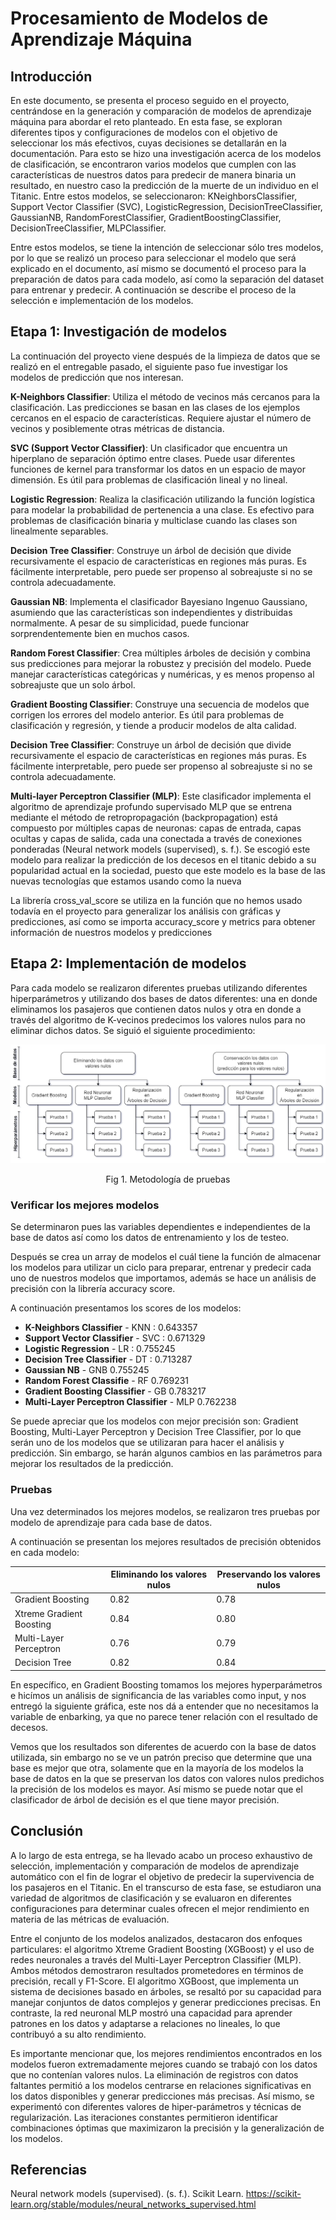 # Procesamiento de Modelos de Aprendizaje Máquina

## Introducción

En este documento, se presenta el proceso seguido en el proyecto, centrándose en la generación y comparación de modelos de aprendizaje máquina para abordar el reto planteado. En esta fase, se exploran diferentes tipos y configuraciones de modelos con el objetivo de seleccionar los más efectivos, cuyas decisiones se detallarán en la documentación. Para esto se hizo una investigación acerca de los modelos de clasificación, se encontraron varios modelos que cumplen con las características de nuestros datos para predecir de manera binaria un resultado, en nuestro caso la predicción de la muerte de un individuo en el Titanic. Entre estos modelos, se seleccionaron: KNeighborsClassifier, Support Vector Classifier (SVC), LogisticRegression, DecisionTreeClassifier, GaussianNB, RandomForestClassifier, GradientBoostingClassifier, DecisionTreeClassifier,  MLPClassifier.

Entre estos modelos, se tiene la intención de seleccionar sólo tres modelos, por lo que se realizó un proceso para seleccionar el modelo que será explicado en el documento, así mismo se documentó el proceso para la preparación de datos para cada modelo, así como la separación del dataset para entrenar y predecir. A continuación se describe el proceso de la selección e implementación de los modelos.


## Etapa 1: Investigación de modelos

La continuación del proyecto viene después de la limpieza de datos que se realizó en el entregable pasado, el siguiente paso fue investigar los modelos de predicción que nos interesan.

**K-Neighbors Classifier**: Utiliza el método de vecinos más cercanos para la clasificación. Las predicciones se basan en las clases de los ejemplos cercanos en el espacio de características. Requiere ajustar el número de vecinos y posiblemente otras métricas de distancia.

**SVC (Support Vector Classifier)**: Un clasificador que encuentra un hiperplano de separación óptimo entre clases. Puede usar diferentes funciones de kernel para transformar los datos en un espacio de mayor dimensión. Es útil para problemas de clasificación lineal y no lineal.

**Logistic Regression**: Realiza la clasificación utilizando la función logística para modelar la probabilidad de pertenencia a una clase. Es efectivo para problemas de clasificación binaria y multiclase cuando las clases son linealmente separables.

**Decision Tree Classifier**: Construye un árbol de decisión que divide recursivamente el espacio de características en regiones más puras. Es fácilmente interpretable, pero puede ser propenso al sobreajuste si no se controla adecuadamente.

**Gaussian NB**: Implementa el clasificador Bayesiano Ingenuo Gaussiano, asumiendo que las características son independientes y distribuidas normalmente. A pesar de su simplicidad, puede funcionar sorprendentemente bien en muchos casos.

**Random Forest Classifier**: Crea múltiples árboles de decisión y combina sus predicciones para mejorar la robustez y precisión del modelo. Puede manejar características categóricas y numéricas, y es menos propenso al sobreajuste que un solo árbol.

**Gradient Boosting Classifier**: Construye una secuencia de modelos que corrigen los errores del modelo anterior. Es útil para problemas de clasificación y regresión, y tiende a producir modelos de alta calidad.

**Decision Tree Classifier**: Construye un árbol de decisión que divide recursivamente el espacio de características en regiones más puras. Es fácilmente interpretable, pero puede ser propenso al sobreajuste si no se controla adecuadamente.

**Multi-layer Perceptron Classifier (MLP)**: Este clasificador implementa el algoritmo de aprendizaje profundo supervisado  MLP que se entrena mediante el método de retropropagación (backpropagation) está compuesto por múltiples capas de neuronas: capas de entrada, capas ocultas y capas de salida, cada una conectada a través de conexiones ponderadas (Neural network models (supervised), s. f.). Se escogió este modelo para realizar la predicción de los decesos en el titanic debido a su popularidad actual en la sociedad, puesto que este modelo es la base de las nuevas tecnologías que estamos usando como la nueva 

La librería cross_val_score se utiliza en la función que no hemos usado todavía en el proyecto para generalizar los análisis con gráficas y predicciones, así como se importa accuracy_score y metrics para obtener información de nuestros modelos y predicciones


## Etapa 2: Implementación de modelos

Para cada modelo se realizaron diferentes pruebas utilizando diferentes hiperparámetros y utilizando dos bases de datos diferentes: una en donde eliminamos los pasajeros que contienen datos nulos y otra en donde a través del algoritmo de K-vecinos predecimos los valores nulos para no eliminar dichos datos. Se siguió el siguiente procedimiento:

![](https://github.com/Memo9494/baseMaterialTC3006_retogp01/blob/main/retro/Avances2_ProcesamientoModelos/Diagrama_Modelos.png)

<p align="center">Fig 1. Metodología de pruebas</p>

### Verificar los mejores modelos

Se determinaron pues las variables dependientes e independientes de la base de datos así como los datos de entrenamiento y los de testeo.

Después se crea un array de modelos el cuál tiene la función de almacenar los modelos para utilizar un ciclo para preparar, entrenar y predecir cada uno de nuestros modelos que importamos, además se hace un análisis de precisión con la librería accuracy score.

A continuación presentamos los scores de los modelos:

*   **K-Neighbors Classifier** - KNN :  0.643357
*   **Support Vector Classifier** - SVC : 0.671329
*   **Logistic Regression** - LR :  0.755245
*   **Decision Tree Classifier** - DT : 0.713287
*   **Gaussian NB** - GNB  0.755245
*   **Random Forest Classifie** - RF  0.769231
*   **Gradient Boosting Classifier** -  GB  0.783217
*   **Multi-Layer Perceptron Classifier** -  MLP  0.762238

Se puede apreciar que los modelos con mejor precisión son: Gradient Boosting, Multi-Layer Perceptron y Decision Tree Classifier, por lo que serán uno de los modelos que se utilizaran para hacer el análisis y predicción. Sin embargo, se harán algunos cambios en las parámetros para mejorar los resultados de la predicción.

### Pruebas

Una vez determinados los mejores modelos, se realizaron tres pruebas por modelo de aprendizaje para cada base de datos.

A continuación se presentan los mejores resultados de precisión obtenidos en cada modelo:

|  | Eliminando los valores nulos  | Preservando los valores nulos |
| ------------- | ------------- | ------------- |
| Gradient Boosting  | 0.82 | 0.78 |
| Xtreme Gradient Boosting  | 0.84  | 0.80  |
| Multi-Layer Perceptron  | 0.76  | 0.79  |
| Decision Tree | 0.82  | 0.84  |

En específico, en Gradient Boosting tomamos los mejores hyperparámetros e hicímos un análisis de significancia de las variables como input, y nos entregó la siguiente gráfica, este nos dá a entender que no necesitamos la variable de enbarking, ya que no parece tener relación con el resultado de decesos.

Vemos que los resultados son diferentes de acuerdo con la base de datos utilizada, sin embargo no se ve un patrón preciso que determine que una base es mejor que otra, solamente que en la mayoría de los modelos la base de datos en la que se preservan los datos con valores nulos predichos la precisión de los modelos es mayor. Así mismo se puede notar que el clasificador de árbol de decisión es el que tiene mayor precisión.


## Conclusión 

A lo largo de esta entrega, se ha llevado acabo un proceso exhaustivo de selección, implementación y comparación de modelos de aprendizaje automático con el fin de lograr el objetivo de predecir la supervivencia de los pasajeros en el Titanic. En el transcurso de esta fase, se estudiaron una variedad de algoritmos de clasificación y se evaluaron en diferentes configuraciones para determinar cuales ofrecen el mejor rendimiento en materia de las métricas de evaluación. 

Entre el conjunto de los modelos analizados, destacaron dos enfoques particulares: el algoritmo Xtreme Gradient Boosting (XGBoost) y el uso de redes neuronales a través del Multi-Layer Perceptron Classifier (MLP). Ambos métodos demostraron resultados prometedores en términos de precisión, recall y F1-Score. El algoritmo XGBoost, que implementa un sistema de decisiones basado en árboles, se resaltó por su capacidad para manejar conjuntos de datos complejos y generar predicciones precisas. En contraste, la red neuronal MLP mostró una capacidad para aprender patrones en los datos y adaptarse a relaciones no lineales, lo que contribuyó a su alto rendimiento.

Es importante mencionar que, los mejores rendimientos encontrados en los modelos fueron extremadamente mejores cuando se trabajó con los datos que no contenían valores nulos. La eliminación de registros con datos faltantes permitió a los modelos centrarse en relaciones significativas en los datos disponibles y generar predicciones más precisas. Así mismo, se experimentó con diferentes valores de hiper-parámetros y técnicas de regularización. Las iteraciones constantes permitieron identificar combinaciones óptimas que maximizaron la precisión y la generalización de los modelos.


## Referencias

Neural network models (supervised). (s. f.). Scikit Learn. https://scikit-learn.org/stable/modules/neural_networks_supervised.html
